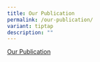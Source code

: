 ```yaml
---
title: Our Publication
permalink: /our-publication/
variant: tiptap
description: ""
---
```

<p><a href="https://insights.hci.edu.sg/" rel="noopener nofollow" target="_blank">Our Publication</a>
</p>